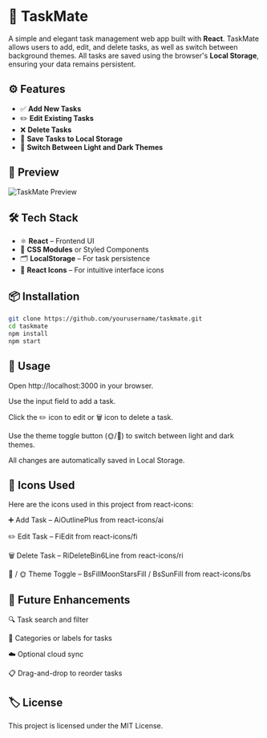 # 📝 TaskMate

A simple and elegant task management web app built with **React**. TaskMate allows users to add, edit, and delete tasks, as well as switch between background themes. All tasks are saved using the browser's **Local Storage**, ensuring your data remains persistent.

## ⚙️ Features

- ✅ **Add New Tasks**
- ✏️ **Edit Existing Tasks**
- ❌ **Delete Tasks**
- 💾 **Save Tasks to Local Storage**
- 🎨 **Switch Between Light and Dark Themes**

## 📸 Preview

![TaskMate Preview](screenshot.png) <!-- Replace with actual screenshot if available -->

## 🛠️ Tech Stack

- ⚛️ **React** – Frontend UI
- 🎨 **CSS Modules** or Styled Components
- 🗂️ **LocalStorage** – For task persistence
- 🌈 **React Icons** – For intuitive interface icons

## 📦 Installation

```bash
git clone https://github.com/yourusername/taskmate.git
cd taskmate
npm install
npm start

```



## 🚀 Usage
Open http://localhost:3000 in your browser.

Use the input field to add a task.

Click the ✏️ icon to edit or 🗑️ icon to delete a task.

Use the theme toggle button (🌞/🌙) to switch between light and dark themes.

All changes are automatically saved in Local Storage.




## 🌟 Icons Used
Here are the icons used in this project from react-icons:

➕ Add Task – AiOutlinePlus from react-icons/ai

✏️ Edit Task – FiEdit from react-icons/fi

🗑️ Delete Task – RiDeleteBin6Line from react-icons/ri

🌙 / 🌞 Theme Toggle – BsFillMoonStarsFill / BsSunFill from react-icons/bs





## 🧠 Future Enhancements
🔍 Task search and filter

📂 Categories or labels for tasks

☁️ Optional cloud sync

📋 Drag-and-drop to reorder tasks

## 🏷️ License
This project is licensed under the MIT License.